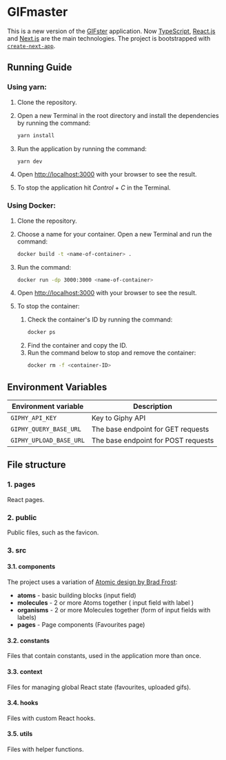 # GIFmaster

This is a new version of the [GIFster](https://github.com/mayyamark/GIFster) application.
Now [TypeScript](https://www.typescriptlang.org/), [React.js](https://reactjs.org/) and [Next.js](https://nextjs.org/) are the main technologies. The project is bootstrapped with [`create-next-app`](https://github.com/vercel/next.js/tree/canary/packages/create-next-app).

## Running Guide

### Using yarn:

1. Clone the repository.
1. Open a new Terminal in the root directory and install the dependencies by running the command:

   ```sh
   yarn install
   ```

1. Run the application by running the command:

   ```sh
   yarn dev
   ```

1. Open [http://localhost:3000](http://localhost:3000) with your browser to see the result.
1. To stop the application hit _Control_ + _C_ in the Terminal.

### Using Docker:

1. Clone the repository.

1. Choose a name for your container. Open a new Terminal and run the command:

   ```sh
   docker build -t <name-of-container> .
   ```

1. Run the command:

   ```sh
   docker run -dp 3000:3000 <name-of-container>
   ```

1. Open [http://localhost:3000](http://localhost:3000) with your browser to see the result.
1. To stop the container:
   1. Check the container's ID by running the command:
      ```sh
      docker ps
      ```
   2. Find the container and copy the ID.
   3. Run the command below to stop and remove the container:
      ```sh
      docker rm -f <container-ID>
      ```

## Environment Variables

| Environment variable    | Description                         |
| ----------------------- | ----------------------------------- |
| `GIPHY_API_KEY`         | Key to Giphy API                    |
| `GIPHY_QUERY_BASE_URL`  | The base endpoint for GET requests  |
| `GIPHY_UPLOAD_BASE_URL` | The base endpoint for POST requests |

## File structure

### 1. pages

React pages.

### 2. public

Public files, such as the favicon.

### 3. src

#### 3.1. components

The project uses a variation of [Atomic design by Brad Frost](https://bradfrost.com/blog/post/atomic-web-design/):

- **atoms** - basic building blocks (input field)
- **molecules** - 2 or more Atoms together ( input field with label )
- **organisms** - 2 or more Molecules together (form of input fields with labels)
- **pages** - Page components (Favourites page)

#### 3.2. constants

Files that contain constants, used in the application more than once.

#### 3.3. context

Files for managing global React state (favourites, uploaded gifs).

#### 3.4. hooks

Files with custom React hooks.

#### 3.5. utils

Files with helper functions.
